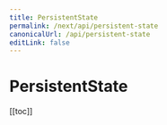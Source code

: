 ```yaml
---
title: PersistentState
permalink: /next/api/persistent-state
canonicalUrl: /api/persistent-state
editLink: false
---
```


# PersistentState

[[toc]]
